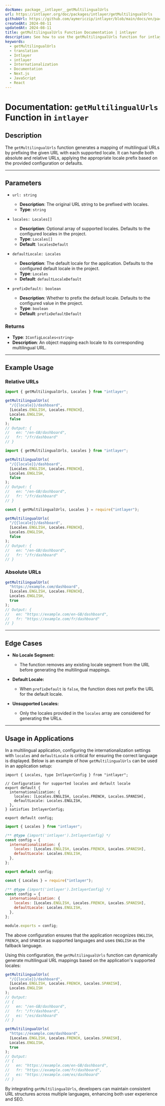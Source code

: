 ```yaml
---
docName: package__intlayer__getMultilingualUrls
url: https://intlayer.org/doc/packages/intlayer/getMultilingualUrls
githubUrl: https://github.com/aymericzip/intlayer/blob/main/docs/en/packages/intlayer/getMultilingualUrls.md
createdAt: 2024-08-11
updatedAt: 2024-08-11
title: getMultilingualUrls Function Documentation | intlayer
description: See how to use the getMultilingualUrls function for intlayer package
keywords:
  - getMultilingualUrls
  - translation
  - Intlayer
  - intlayer
  - Internationalization
  - Documentation
  - Next.js
  - JavaScript
  - React
---
```


# Documentation: `getMultilingualUrls` Function in `intlayer`

## Description

The `getMultilingualUrls` function generates a mapping of multilingual URLs by prefixing the given URL with each supported locale. It can handle both absolute and relative URLs, applying the appropriate locale prefix based on the provided configuration or defaults.

---

## Parameters

- `url: string`

  - **Description**: The original URL string to be prefixed with locales.
  - **Type**: `string`

- `locales: Locales[]`

  - **Description**: Optional array of supported locales. Defaults to the configured locales in the project.
  - **Type**: `Locales[]`
  - **Default**: `localesDefault`

- `defaultLocale: Locales`

  - **Description**: The default locale for the application. Defaults to the configured default locale in the project.
  - **Type**: `Locales`
  - **Default**: `defaultLocaleDefault`

- `prefixDefault: boolean`
  - **Description**: Whether to prefix the default locale. Defaults to the configured value in the project.
  - **Type**: `boolean`
  - **Default**: `prefixDefaultDefault`

### Returns

- **Type**: `IConfigLocales<string>`
- **Description**: An object mapping each locale to its corresponding multilingual URL.

---

## Example Usage

### Relative URLs

```typescript codeFormat="typescript"
import { getMultilingualUrls, Locales } from "intlayer";

getMultilingualUrls(
  "/{{locale}}/dashboard",
  [Locales.ENGLISH, Locales.FRENCH],
  Locales.ENGLISH,
  false
);
// Output: {
//   en: "/en-GB/dashboard",
//   fr: "/fr/dashboard"
// }
```

```javascript codeFormat="esm"
import { getMultilingualUrls, Locales } from "intlayer";

getMultilingualUrls(
  "/{{locale}}/dashboard",
  [Locales.ENGLISH, Locales.FRENCH],
  Locales.ENGLISH,
  false
);
// Output: {
//   en: "/en-GB/dashboard",
//   fr: "/fr/dashboard"
// }
```

```javascript codeFormat="commonjs"
const { getMultilingualUrls, Locales } = require("intlayer");

getMultilingualUrls(
  "/{{locale}}/dashboard",
  [Locales.ENGLISH, Locales.FRENCH],
  Locales.ENGLISH,
  false
);
// Output: {
//   en: "/en-GB/dashboard",
//   fr: "/fr/dashboard"
// }
```

### Absolute URLs

```typescript
getMultilingualUrls(
  "https://example.com/dashboard",
  [Locales.ENGLISH, Locales.FRENCH],
  Locales.ENGLISH,
  true
);
// Output: {
//   en: "https://example.com/en-GB/dashboard",
//   fr: "https://example.com/fr/dashboard"
// }
```

---

## Edge Cases

- **No Locale Segment:**

  - The function removes any existing locale segment from the URL before generating the multilingual mappings.

- **Default Locale:**

  - When `prefixDefault` is `false`, the function does not prefix the URL for the default locale.

- **Unsupported Locales:**
  - Only the locales provided in the `locales` array are considered for generating the URLs.

---

## Usage in Applications

In a multilingual application, configuring the internationalization settings with `locales` and `defaultLocale` is critical for ensuring the correct language is displayed. Below is an example of how `getMultilingualUrls` can be used in an application setup:

```tsx codeFormat="typescript"
import { Locales, type IntlayerConfig } from "intlayer";

// Configuration for supported locales and default locale
export default {
  internationalization: {
    locales: [Locales.ENGLISH, Locales.FRENCH, Locales.SPANISH],
    defaultLocale: Locales.ENGLISH,
  },
} satisfies IntlayerConfig;

export default config;
```

```javascript codeFormat="esm"
import { Locales } from "intlayer";

/** @type {import('intlayer').IntlayerConfig} */
const config = {
  internationalization: {
    locales: [Locales.ENGLISH, Locales.FRENCH, Locales.SPANISH],
    defaultLocale: Locales.ENGLISH,
  },
};

export default config;
```

```javascript codeFormat="commonjs"
const { Locales } = require("intlayer");

/** @type {import('intlayer').IntlayerConfig} */
const config = {
  internationalization: {
    locales: [Locales.ENGLISH, Locales.FRENCH, Locales.SPANISH],
    defaultLocale: Locales.ENGLISH,
  },
};

module.exports = config;
```

The above configuration ensures that the application recognizes `ENGLISH`, `FRENCH`, and `SPANISH` as supported languages and uses `ENGLISH` as the fallback language.

Using this configuration, the `getMultilingualUrls` function can dynamically generate multilingual URL mappings based on the application's supported locales:

```typescript
getMultilingualUrls(
  "/{{locale}}/dashboard",
  [Locales.ENGLISH, Locales.FRENCH, Locales.SPANISH],
  Locales.ENGLISH
);
// Output:
// {
//   en: "/en-GB/dashboard",
//   fr: "/fr/dashboard",
//   es: "/es/dashboard"
// }

getMultilingualUrls(
  "https://example.com/dashboard",
  [Locales.ENGLISH, Locales.FRENCH, Locales.SPANISH],
  Locales.ENGLISH,
  true
);
// Output:
// {
//   en: "https://example.com/en-GB/dashboard",
//   fr: "https://example.com/fr/dashboard",
//   es: "https://example.com/es/dashboard"
// }
```

By integrating `getMultilingualUrls`, developers can maintain consistent URL structures across multiple languages, enhancing both user experience and SEO.
